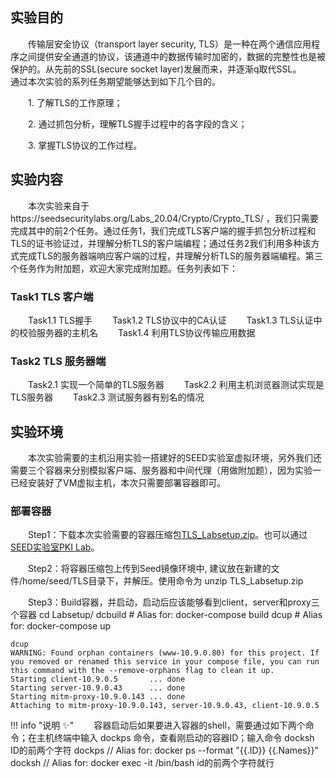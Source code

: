 ## 实验目的
&emsp;&emsp;传输层安全协议（transport layer security, TLS）是一种在两个通信应用程序之间提供安全通道的协议，该通道中的数据传输时加密的，数据的完整性也是被保护的。从先前的SSL(secure socket layer)发展而来，并逐渐q取代SSL。
&emsp;&emsp;通过本次实验的系列任务期望能够达到如下几个目的。

&emsp;&emsp;1. 了解TLS的工作原理；

&emsp;&emsp;2. 通过抓包分析，理解TLS握手过程中的各字段的含义；

&emsp;&emsp;3. 掌握TLS协议的工作过程。


## 实验内容

&emsp;&emsp;本次实验来自于https://seedsecuritylabs.org/Labs_20.04/Crypto/Crypto_TLS/ ，我们只需要完成其中的前2个任务。通过任务1，我们完成TLS客户端的握手抓包分析过程和TLS的证书验证过，并理解分析TLS的客户端编程；通过任务2我们利用多种该方式完成TLS的服务器端响应客户端的过程，并理解分析TLS的服务器端编程。第三个任务作为附加题，欢迎大家完成附加题。任务列表如下：

### Task1 TLS 客户端

&emsp;&emsp;Task1.1 TLS握手
&emsp;&emsp;Task1.2 TLS协议中的CA认证
&emsp;&emsp;Task1.3 TLS认证中的校验服务器的主机名
&emsp;&emsp;Task1.4 利用TLS协议传输应用数据

### Task2 TLS 服务器端

&emsp;&emsp;Task2.1 实现一个简单的TLS服务器
&emsp;&emsp;Task2.2 利用主机浏览器测试实现是TLS服务器
&emsp;&emsp;Task2.3 测试服务器有别名的情况


## 实验环境

&emsp;&emsp;本次实验需要的主机沿用实验一搭建好的SEED实验室虚拟环境，另外我们还需要三个容器来分别模拟客户端、服务器和中间代理（用做附加题），因为实验一已经安装好了VM虚拟主机，本次只需要部署容器即可。

###  部署容器

&emsp;&emsp;Step1：下载本次实验需要的容器压缩包[TLS_Labsetup.zip](https://gitee.com/hitsz-cslab/net-work-security/tree/master/stupkt)。也可以通过[SEED实验室PKI Lab](https://seedsecuritylabs.org/Labs_20.04/Crypto/Crypto_TLS/)。

&emsp;&emsp;Step2：将容器压缩包上传到Seed镜像环境中, 建议放在新建的文件/home/seed/TLS目录下，并解压。使用命令为 unzip TLS_Labsetup.zip

&emsp;&emsp;Step3：Build容器，并启动，启动后应该能够看到client，server和proxy三个容器
    cd Labsetup/
    dcbuild # Alias for: docker-compose build
    dcup # Alias for: docker-compose up

    dcup
    WARNING: Found orphan containers (www-10.9.0.80) for this project. If you removed or renamed this service in your compose file, you can run this command with the --remove-orphans flag to clean it up.
    Starting client-10.9.0.5       ... done
    Starting server-10.9.0.43      ... done
    Starting mitm-proxy-10.9.0.143 ... done
    Attaching to mitm-proxy-10.9.0.143, server-10.9.0.43, client-10.9.0.5


!!! info "说明 :sparkles:"
&emsp;&emsp;容器启动后如果要进入容器的shell，需要通过如下两个命令；在主机终端中输入 dockps 命令，查看刚启动的容器ID；输入命令 docksh ID的前两个字符
    dockps // Alias for: docker ps --format "{{.ID}} {{.Names}}"
    docksh <id> // Alias for: docker exec -it <id> /bin/bash   id的前两个字符就行


